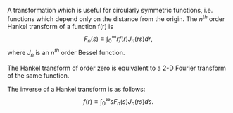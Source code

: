A transformation which is useful for circularly symmetric functions,
i.e. functions which depend only on the distance from the origin. The
$n^{th}$ order Hankel transform of a function f(r) is
$$F_n (s) \equiv \int _0 ^{\infty} r f(r) J_n (rs) dr ,$$ where $J_{n}$
is an $n^{th}$ order Bessel function.

The Hankel transform of order zero is equivalent to a 2-D Fourier
transform of the same function.

The inverse of a Hankel transform is as follows:
$$f(r) \equiv \int _0 ^{\infty} sF_n (s) J_n (rs) ds .$$
